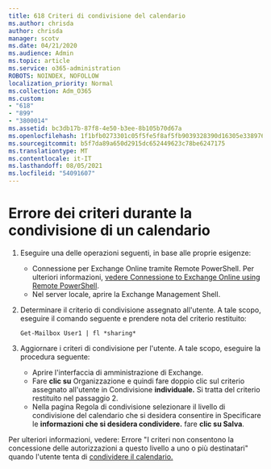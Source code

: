 ```yaml
---
title: 618 Criteri di condivisione del calendario
ms.author: chrisda
author: chrisda
manager: scotv
ms.date: 04/21/2020
ms.audience: Admin
ms.topic: article
ms.service: o365-administration
ROBOTS: NOINDEX, NOFOLLOW
localization_priority: Normal
ms.collection: Adm_O365
ms.custom:
- "618"
- "899"
- "3800014"
ms.assetid: bc3db17b-87f8-4e50-b3ee-8b105b70d67a
ms.openlocfilehash: 1f1bfb0273301c05f5fe5f8af5fb9039328390d16305e33897680dce1c1977e8
ms.sourcegitcommit: b5f7da89a650d2915dc652449623c78be6247175
ms.translationtype: MT
ms.contentlocale: it-IT
ms.lasthandoff: 08/05/2021
ms.locfileid: "54091607"
---
```

# <a name="policy-error-when-sharing-a-calendar"></a>Errore dei criteri durante la condivisione di un calendario

1. Eseguire una delle operazioni seguenti, in base alle proprie esigenze:
    - Connessione per Exchange Online tramite Remote PowerShell. Per ulteriori informazioni, [vedere Connessione to Exchange Online using Remote PowerShell](https://technet.microsoft.com/library/jj984289%28v=exchg.160%29.aspx).
    - Nel server locale, aprire la Exchange Management Shell.
2. Determinare il criterio di condivisione assegnato all'utente. A tale scopo, eseguire il comando seguente e prendere nota del criterio restituito:

    `
    Get-Mailbox User1 | fl *sharing*
    `

3. Aggiornare i criteri di condivisione per l'utente. A tale scopo, eseguire la procedura seguente:
    - Aprire l'interfaccia di amministrazione di Exchange.
    - Fare **clic su** Organizzazione e quindi fare doppio clic sul criterio assegnato all'utente in Condivisione **individuale.** Si tratta del criterio restituito nel passaggio 2.
    - Nella pagina Regola di condivisione selezionare il livello di condivisione del calendario che si desidera consentire in Specificare le **informazioni che si desidera condividere.** fare **clic su Salva**.

Per ulteriori informazioni, vedere: Errore "I criteri non consentono la concessione delle autorizzazioni a questo livello a uno o più destinatari" quando l'utente tenta di [condividere il calendario.](https://docs.microsoft.com/exchange/troubleshoot/calendar-sharing/policy-permissions-issue)

